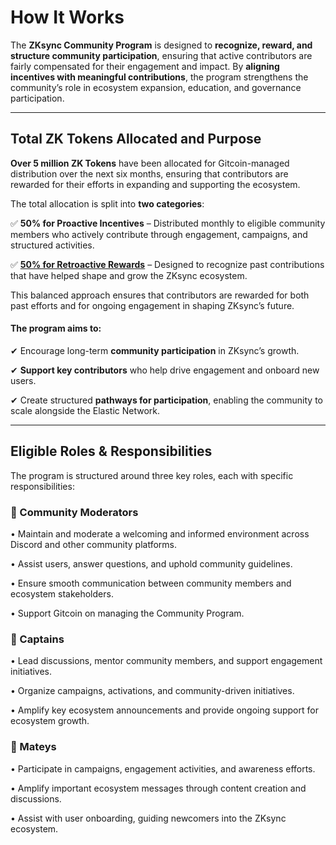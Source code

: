 # How It Works

The **ZKsync Community Program** is designed to **recognize, reward, and structure community participation**, ensuring that active contributors are fairly compensated for their engagement and impact. By **aligning incentives with meaningful contributions**, the program strengthens the community’s role in ecosystem expansion, education, and governance participation.

***

## Total ZK Tokens Allocated and Purpose

**Over 5 million ZK Tokens** have been allocated for Gitcoin-managed distribution over the next six months, ensuring that contributors are rewarded for their efforts in expanding and supporting the ecosystem.

The total allocation is split into **two categories**:

✅ **50% for Proactive Incentives** – Distributed monthly to eligible community members who actively contribute through engagement, campaigns, and structured activities.

✅ [**50% for Retroactive Rewards**](retroactive-rewards.md) – Designed to recognize past contributions that have helped shape and grow the ZKsync ecosystem.

This balanced approach ensures that contributors are rewarded for both past efforts and for ongoing engagement in shaping ZKsync’s future.

#### **The program aims to:**

✔ Encourage long-term **community participation** in ZKsync’s growth.

✔ **Support key contributors** who help drive engagement and onboard new users.

✔ Create structured **pathways for participation**, enabling the community to scale alongside the Elastic Network.

***

## Eligible Roles & Responsibilities

The program is structured around three key roles, each with specific responsibilities:

### 🔹 Community Moderators

• Maintain and moderate a welcoming and informed environment across Discord and other community platforms.

• Assist users, answer questions, and uphold community guidelines.

• Ensure smooth communication between community members and ecosystem stakeholders.

• Support Gitcoin on managing the Community Program.

### 🔹 Captains

• Lead discussions, mentor community members, and support engagement initiatives.

• Organize campaigns, activations, and community-driven initiatives.

• Amplify key ecosystem announcements and provide ongoing support for ecosystem growth.

### 🔹 Mateys

• Participate in campaigns, engagement activities, and awareness efforts.

• Amplify important ecosystem messages through content creation and discussions.

• Assist with user onboarding, guiding newcomers into the ZKsync ecosystem.
